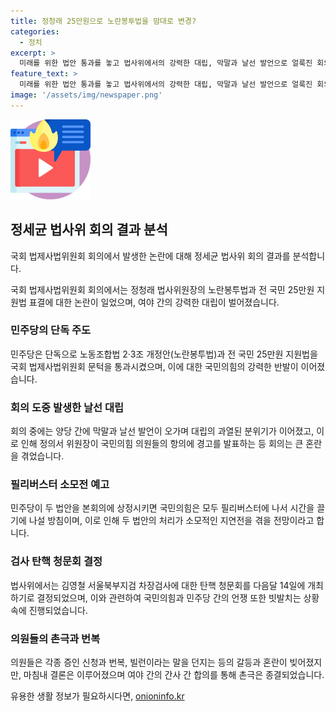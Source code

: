 ```yaml
---
title: 정청래 25만원으로 노란봉투법을 맘대로 변경?
categories:
  - 정치
excerpt: >
  미래를 위한 법안 통과를 놓고 법사위에서의 강력한 대립, 막말과 날선 발언으로 얼룩진 회의, 그리고 새로운 탄핵 청문회를 단독으로 의결하는 등 정세가 뜨거운 가운데 국회 법제사법위원회의 현안 처리가 이뤄졌다. 이에 대한 여야의 신경전과 촌극, 그리고 증인신청과 번복으로 인한 혼란이 예고되고 있다.
feature_text: >
  미래를 위한 법안 통과를 놓고 법사위에서의 강력한 대립, 막말과 날선 발언으로 얼룩진 회의, 그리고 새로운 탄핵 청문회를 단독으로 의결하는 등 정세가 뜨거운 가운데 국회 법제사법위원회의 현안 처리가 이뤄졌다. 이에 대한 여야의 신경전과 촌극, 그리고 증인신청과 번복으로 인한 혼란이 예고되고 있다.
image: '/assets/img/newspaper.png'
---
```


<p><img src="/assets/img/news.png" alt="rentncar 속보" /></p>

<h2 data-ke-size="size26">정세균 법사위 회의 결과 분석</h2>

<p>국회 법제사법위원회 회의에서 발생한 논란에 대해 정세균 법사위 회의 결과를 분석합니다.</p>

<p data-ke-size="size16">국회 법제사법위원회 회의에서는 정청래 법사위원장의 노란봉투법과 전 국민 25만원 지원법 표결에 대한 논란이 일었으며, 여야 간의 강력한 대립이 벌어졌습니다.</p>

<h3>민주당의 단독 주도</h3>

<p data-ke-size="size16">민주당은 단독으로 노동조합법 2·3조 개정안(노란봉투법)과 전 국민 25만원 지원법을 국회 법제사법위원회 문턱을 통과시켰으며, 이에 대한 국민의힘의 강력한 반발이 이어졌습니다.</p>

<h3>회의 도중 발생한 날선 대립</h3>

<p data-ke-size="size16">회의 중에는 양당 간에 막말과 날선 발언이 오가며 대립의 과열된 분위기가 이어졌고, 이로 인해 정의서 위원장이 국민의힘 의원들의 항의에 경고를 발표하는 등 회의는 큰 혼란을 겪었습니다.</p>

<h3>필리버스터 소모전 예고</h3>

<p data-ke-size="size16">민주당이 두 법안을 본회의에 상정시키면 국민의힘은 모두 필리버스터에 나서 시간을 끌기에 나설 방침이며, 이로 인해 두 법안의 처리가 소모적인 지연전을 겪을 전망이라고 합니다.</p>

<h3>검사 탄핵 청문회 결정</h3>

<p data-ke-size="size16">법사위에서는 김영철 서울북부지검 차장검사에 대한 탄핵 청문회를 다음달 14일에 개최하기로 결정되었으며, 이와 관련하여 국민의힘과 민주당 간의 언쟁 또한 빗발치는 상황 속에 진행되었습니다.</p>

<h3>의원들의 촌극과 번복</h3>

<p data-ke-size="size16">의원들은 각종 증인 신청과 번복, 빌런이라는 말을 던지는 등의 갈등과 혼란이 빚어졌지만, 마침내 결론은 이루어졌으며 여야 간의 간사 간 합의를 통해 촌극은 종결되었습니다.</p>
유용한 생활 정보가 필요하시다면, <a href="https://onioninfo.kr" rel="dofollow">onioninfo.kr</a>



